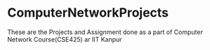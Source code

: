 # ComputerNetworkProjects

These are the Projects and Assignment done as a part of Computer Network Course(CSE425) ar IIT Kanpur
